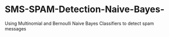 # SMS-SPAM-Detection-Naive-Bayes-
Using Multinomial and Bernoulli Naive Bayes Classifiers to detect spam messages 

